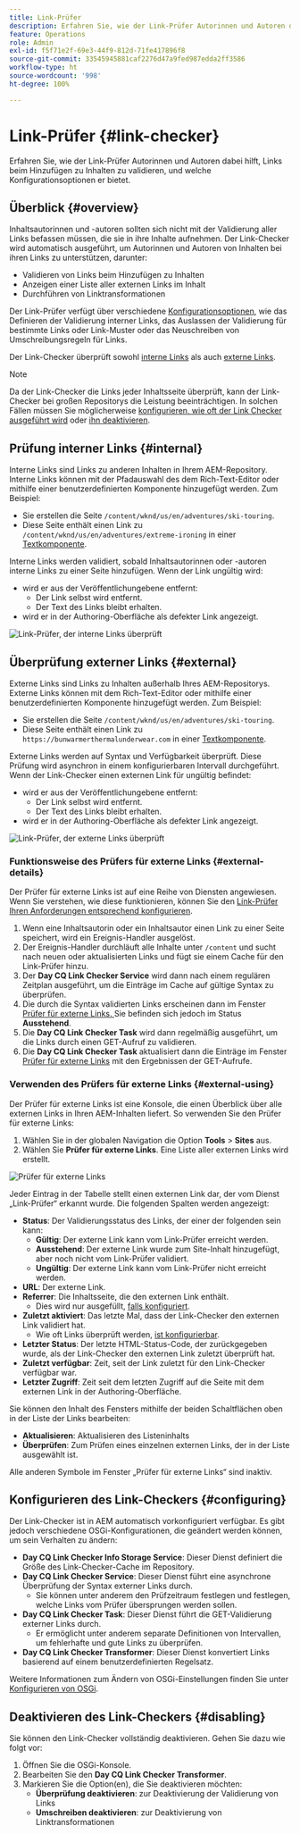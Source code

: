 ```yaml
---
title: Link-Prüfer
description: Erfahren Sie, wie der Link-Prüfer Autorinnen und Autoren dabei hilft, Links beim Hinzufügen zu Inhalten zu validieren, und welche Konfigurationsoptionen er bietet.
feature: Operations
role: Admin
exl-id: f5f71e2f-69e3-44f9-812d-71fe417896f8
source-git-commit: 33545945881caf2276d47a9fed987edda2ff3586
workflow-type: ht
source-wordcount: '998'
ht-degree: 100%

---
```


# Link-Prüfer {#link-checker}

Erfahren Sie, wie der Link-Prüfer Autorinnen und Autoren dabei hilft, Links beim Hinzufügen zu Inhalten zu validieren, und welche Konfigurationsoptionen er bietet.

## Überblick {#overview}

Inhaltsautorinnen und -autoren sollten sich nicht mit der Validierung aller Links befassen müssen, die sie in ihre Inhalte aufnehmen. Der Link-Checker wird automatisch ausgeführt, um Autorinnen und Autoren von Inhalten bei ihren Links zu unterstützen, darunter:

* Validieren von Links beim Hinzufügen zu Inhalten
* Anzeigen einer Liste aller externen Links im Inhalt
* Durchführen von Linktransformationen

Der Link-Prüfer verfügt über verschiedene [Konfigurationsoptionen](#configuring), wie das Definieren der Validierung interner Links, das Auslassen der Validierung für bestimmte Links oder Link-Muster oder das Neuschreiben von Umschreibungsregeln für Links.

Der Link-Checker überprüft sowohl [interne Links](#internal) als auch [externe Links](#external).

>[!NOTE]
>
>Da der Link-Checker die Links jeder Inhaltsseite überprüft, kann der Link-Checker bei großen Repositorys die Leistung beeinträchtigen. In solchen Fällen müssen Sie möglicherweise [konfigurieren, wie oft der Link Checker ausgeführt wird](#configuring) oder [ihn deaktivieren](#disabling).

## Prüfung interner Links {#internal}

Interne Links sind Links zu anderen Inhalten in Ihrem AEM-Repository. Interne Links können mit der Pfadauswahl des dem Rich-Text-Editor oder mithilfe einer benutzerdefinierten Komponente hinzugefügt werden. Zum Beispiel:

* Sie erstellen die Seite `/content/wknd/us/en/adventures/ski-touring`.
* Diese Seite enthält einen Link zu `/content/wknd/us/en/adventures/extreme-ironing` in einer [Textkomponente](https://experienceleague.adobe.com/de/docs/experience-manager-core-components/using/wcm-components/text).

Interne Links werden validiert, sobald Inhaltsautorinnen oder -autoren interne Links zu einer Seite hinzufügen. Wenn der Link ungültig wird:

* wird er aus der Veröffentlichungebene entfernt: 
   * Der Link selbst wird entfernt.
   * Der Text des Links bleibt erhalten.
* wird er in der Authoring-Oberfläche als defekter Link angezeigt.

![Link-Prüfer, der interne Links überprüft](assets/link-checker-internal.png)

## Überprüfung externer Links {#external}

Externe Links sind Links zu Inhalten außerhalb Ihres AEM-Repositorys. Externe Links können mit dem Rich-Text-Editor oder mithilfe einer benutzerdefinierten Komponente hinzugefügt werden. Zum Beispiel:

* Sie erstellen die Seite `/content/wknd/us/en/adventures/ski-touring`.
* Diese Seite enthält einen Link zu `https://bunwarmerthermalunderwear.com` in einer [Textkomponente](https://experienceleague.adobe.com/de/docs/experience-manager-core-components/using/wcm-components/text).

Externe Links werden auf Syntax und Verfügbarkeit überprüft. Diese Prüfung wird asynchron in einem konfigurierbaren Intervall durchgeführt. Wenn der Link-Checker einen externen Link für ungültig befindet:

* wird er aus der Veröffentlichungebene entfernt: 
   * Der Link selbst wird entfernt.
   * Der Text des Links bleibt erhalten.
* wird er in der Authoring-Oberfläche als defekter Link angezeigt.

![Link-Prüfer, der externe Links überprüft](assets/link-checker-external.png)

### Funktionsweise des Prüfers für externe Links {#external-details}

Der Prüfer für externe Links ist auf eine Reihe von Diensten angewiesen. Wenn Sie verstehen, wie diese funktionieren, können Sie den [Link-Prüfer Ihren Anforderungen entsprechend konfigurieren](#configuring).

1. Wenn eine Inhaltsautorin oder ein Inhaltsautor einen Link zu einer Seite speichert, wird ein Ereignis-Handler ausgelöst.
1. Der Ereignis-Handler durchläuft alle Inhalte unter `/content` und sucht nach neuen oder aktualisierten Links und fügt sie einem Cache für den Link-Prüfer hinzu.
1. Der **Day CQ Link Checker Service** wird dann nach einem regulären Zeitplan ausgeführt, um die Einträge im Cache auf gültige Syntax zu überprüfen.
1. Die durch die Syntax validierten Links erscheinen dann im Fenster [Prüfer für externe Links. ](#external-using) Sie befinden sich jedoch im Status **Ausstehend**.
1. Die **Day CQ Link Checker Task** wird dann regelmäßig ausgeführt, um die Links durch einen GET-Aufruf zu validieren.
1. Die **Day CQ Link Checker Task** aktualisiert dann die Einträge im Fenster [Prüfer für externe Links](#external-using) mit den Ergebnissen der GET-Aufrufe.

### Verwenden des Prüfers für externe Links {#external-using}

Der Prüfer für externe Links ist eine Konsole, die einen Überblick über alle externen Links in Ihren AEM-Inhalten liefert. So verwenden Sie den Prüfer für externe Links:

1. Wählen Sie in der globalen Navigation die Option **Tools** > **Sites** aus.
1. Wählen Sie **Prüfer für externe Links**. Eine Liste aller externen Links wird erstellt.

![Prüfer für externe Links](assets/external-link-checker.png)

Jeder Eintrag in der Tabelle stellt einen externen Link dar, der vom Dienst „Link-Prüfer“ erkannt wurde. Die folgenden Spalten werden angezeigt:

* **Status**: Der Validierungsstatus des Links, der einer der folgenden sein kann:
   * **Gültig**: Der externe Link kann vom Link-Prüfer erreicht werden.
   * **Ausstehend**: Der externe Link wurde zum Site-Inhalt hinzugefügt, aber noch nicht vom Link-Prüfer validiert.
   * **Ungültig**: Der externe Link kann vom Link-Prüfer nicht erreicht werden.
* **URL**: Der externe Link.
* **Referrer**: Die Inhaltsseite, die den externen Link enthält.
   * Dies wird nur ausgefüllt, [falls konfiguriert](#configuring).
* **Zuletzt aktiviert**: Das letzte Mal, dass der Link-Checker den externen Link validiert hat.
   * Wie oft Links überprüft werden, [ist konfigurierbar](#configuring).
* **Letzter Status**: Der letzte HTML-Status-Code, der zurückgegeben wurde, als der Link-Checker den externen Link zuletzt überprüft hat.
* **Zuletzt verfügbar**: Zeit, seit der Link zuletzt für den Link-Checker verfügbar war.
* **Letzter Zugriff**: Zeit seit dem letzten Zugriff auf die Seite mit dem externen Link in der Authoring-Oberfläche.

Sie können den Inhalt des Fensters mithilfe der beiden Schaltflächen oben in der Liste der Links bearbeiten:

* **Aktualisieren**: Aktualisieren des Listeninhalts
* **Überprüfen**: Zum Prüfen eines einzelnen externen Links, der in der Liste ausgewählt ist.

Alle anderen Symbole im Fenster „Prüfer für externe Links“ sind inaktiv.

## Konfigurieren des Link-Checkers {#configuring}

Der Link-Checker ist in AEM automatisch vorkonfiguriert verfügbar. Es gibt jedoch verschiedene OSGi-Konfigurationen, die geändert werden können, um sein Verhalten zu ändern:

* **Day CQ Link Checker Info Storage Service**: Dieser Dienst definiert die Größe des Link-Checker-Cache im Repository.
* **Day CQ Link Checker Service**: Dieser Dienst führt eine asynchrone Überprüfung der Syntax externer Links durch. 
   * Sie können unter anderem den Prüfzeitraum festlegen und festlegen, welche Links vom Prüfer übersprungen werden sollen.
* **Day CQ Link Checker Task**: Dieser Dienst führt die GET-Validierung externer Links durch.
   * Er ermöglicht unter anderem separate Definitionen von Intervallen, um fehlerhafte und gute Links zu überprüfen.
* **Day CQ Link Checker Transformer**: Dieser Dienst konvertiert Links basierend auf einem benutzerdefinierten Regelsatz.

Weitere Informationen zum Ändern von OSGi-Einstellungen finden Sie unter [Konfigurieren von OSGi](/help/implementing/deploying/configuring-osgi.md).

## Deaktivieren des Link-Checkers {#disabling}

Sie können den Link-Checker vollständig deaktivieren. Gehen Sie dazu wie folgt vor:

1. Öffnen Sie die OSGi-Konsole.
1. Bearbeiten Sie den **Day CQ Link Checker Transformer**.
1. Markieren Sie die Option(en), die Sie deaktivieren möchten:
   * **Überprüfung deaktivieren**: zur Deaktivierung der Validierung von Links
   * **Umschreiben deaktivieren**: zur Deaktivierung von Linktransformationen
